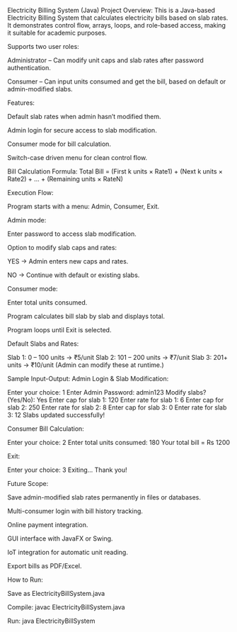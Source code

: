 Electricity Billing System (Java)
Project Overview:
This is a Java-based Electricity Billing System that calculates electricity bills based on slab rates.
It demonstrates control flow, arrays, loops, and role-based access, making it suitable for academic purposes.

Supports two user roles:

Administrator – Can modify unit caps and slab rates after password authentication.

Consumer – Can input units consumed and get the bill, based on default or admin-modified slabs.

Features:

Default slab rates when admin hasn’t modified them.

Admin login for secure access to slab modification.

Consumer mode for bill calculation.

Switch-case driven menu for clean control flow.

Bill Calculation Formula:
Total Bill = (First k units × Rate1) + (Next k units × Rate2) + ... + (Remaining units × RateN)

Execution Flow:

Program starts with a menu: Admin, Consumer, Exit.

Admin mode:

Enter password to access slab modification.

Option to modify slab caps and rates:

YES → Admin enters new caps and rates.

NO → Continue with default or existing slabs.

Consumer mode:

Enter total units consumed.

Program calculates bill slab by slab and displays total.

Program loops until Exit is selected.

Default Slabs and Rates:

Slab 1: 0 – 100 units → ₹5/unit
Slab 2: 101 – 200 units → ₹7/unit
Slab 3: 201+ units → ₹10/unit
(Admin can modify these at runtime.)

Sample Input-Output:
Admin Login & Slab Modification:

Enter your choice: 1
Enter Admin Password: admin123
Modify slabs? (Yes/No): Yes
Enter cap for slab 1: 120
Enter rate for slab 1: 6
Enter cap for slab 2: 250
Enter rate for slab 2: 8
Enter cap for slab 3: 0
Enter rate for slab 3: 12
Slabs updated successfully!

Consumer Bill Calculation:

Enter your choice: 2
Enter total units consumed: 180
Your total bill = Rs 1200

Exit:

Enter your choice: 3
Exiting... Thank you!

Future Scope:

Save admin-modified slab rates permanently in files or databases.

Multi-consumer login with bill history tracking.

Online payment integration.

GUI interface with JavaFX or Swing.

IoT integration for automatic unit reading.

Export bills as PDF/Excel.

How to Run:

Save as ElectricityBillSystem.java

Compile: javac ElectricityBillSystem.java

Run: java ElectricityBillSystem
